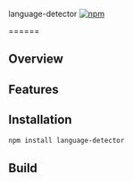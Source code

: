language-detector [![npm](https://img.shields.io/npm/v/npm.svg)](https://www.npmjs.com/package/ts-lib)

======


## Overview


## Features


## Installation
```bash
npm install language-detector

```

## Build
```bash

```